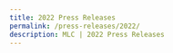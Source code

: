 ```yaml
---
title: 2022 Press Releases
permalink: /press-releases/2022/
description: MLC | 2022 Press Releases
---
```

